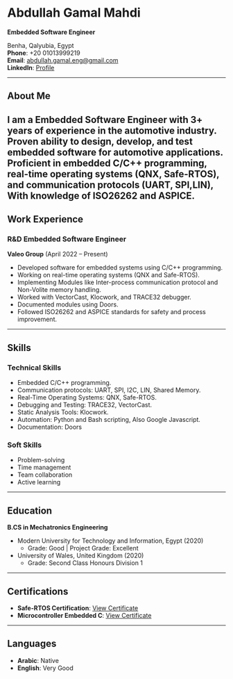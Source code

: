 # Abdullah Gamal Mahdi
**Embedded Software Engineer**

Benha, Qalyubia, Egypt  
**Phone**: +20 01013999219  
**Email**: [abdullah.gamal.eng@gmail.com](mailto:abdullah.gamal.eng@gmail.com)  
**LinkedIn**: [Profile](https://www.linkedin.com/in/-abdullah-mahdi/)  

---

## About Me
I am a Embedded Software Engineer with 3+ years of experience in the automotive industry. Proven ability to design, develop, and test embedded software for automotive applications. Proficient in embedded C/C++ programming, real-time operating systems (QNX, Safe-RTOS), and communication protocols (UART, SPI,LIN), With knowledge of ISO26262 and ASPICE.
---

## Work Experience

### **R&D Embedded Software Engineer**  
**Valeo Group** (April 2022 – Present)  
- Developed software for embedded systems using C/C++ programming.
- Working on real-time operating systems (QNX and Safe-RTOS).
- Implementing Modules like Inter-process communication protocol and Non-Volite memory handling.
- Worked with VectorCast, Klocwork, and TRACE32 debugger.
- Documented modules using Doors.
- Followed ISO26262 and ASPICE standards for safety and process improvement.

---

## Skills
### **Technical Skills**
- Embedded C/C++ programming.
- Communication protocols: UART, SPI, I2C, LIN, Shared Memory.  
- Real-Time Operating Systems: QNX, Safe-RTOS.
- Debugging and Testing: TRACE32, VectorCast.  
- Static Analysis Tools: Klocwork.  
- Automation: Python and Bash scripting, Also Google Javascript.  
- Documentation: Doors  

### **Soft Skills**
- Problem-solving  
- Time management  
- Team collaboration
- Active learning

---

## Education

**B.CS in Mechatronics Engineering**  
- Modern University for Technology and Information, Egypt (2020)  
  - Grade: Good | Project Grade: Excellent  
- University of Wales, United Kingdom (2020)  
  - Grade: Second Class Honours Division 1  

---

## Certifications
- **Safe-RTOS Certification**: [View Certificate](https://drive.google.com/file/d/1NeoFIaulam_GDJI2jIs4QFO-cjNwhL0C/view)  
- **Microcontroller Embedded C**: [View Certificate](https://udemy-certificate.s3.amazonaws.com/image/UC-45593c5d-405c-4ffc-9d4e-77fcc51c13ef.jpg)  

---

## Languages
- **Arabic**: Native  
- **English**: Very Good  
